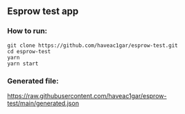 ## Esprow test app

### How to run:
```
git clone https://github.com/haveac1gar/esprow-test.git
cd esprow-test
yarn
yarn start
```

### Generated file:
https://raw.githubusercontent.com/haveac1gar/esprow-test/main/generated.json